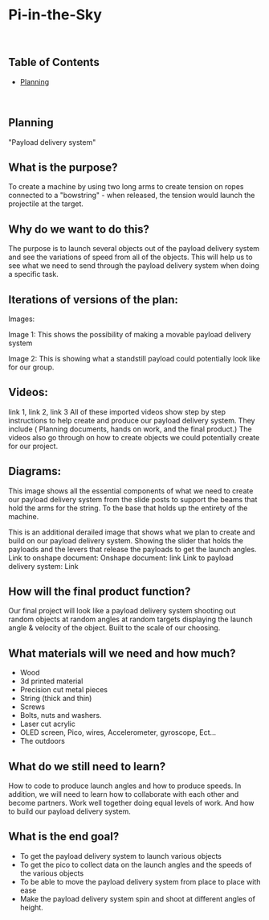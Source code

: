 # Pi-in-the-Sky

&nbsp;

## Table of Contents
* [Planning](#planning)

&nbsp;
## Planning
"Payload delivery system"

## What is the purpose? 
To create a machine by using two long arms to create tension on ropes connected to a "bowstring" - when released, the tension would launch the projectile at the target.

## Why do we want to do this? 
The purpose is to launch several objects out of the payload delivery system and see the variations of speed from all of the objects. This will help us to see what we need to send through the payload delivery system when doing a specific task. 

## Iterations of versions of the plan: 
Images: 

Image 1: 
This shows the possibility of making a movable payload delivery 
system 

Image 2:
This is showing what a standstill payload could potentially look like for our group. 




## Videos: 
link 1, link 2, link 3 
All of these imported videos show step by step instructions to help create and produce our payload delivery system. They include ( Planning documents, hands on work, and the final product.) 
The videos also go through on how to create objects we could potentially create for our project. 
## Diagrams: 

This image shows all the essential components of what we need to create our payload delivery system from the slide posts to support the beams that hold the arms for the string. To the base that holds up the entirety of the machine.

This is an additional derailed image that shows what we plan to create and build on our payload delivery system. Showing the slider that holds the payloads and the levers that release the payloads to get the launch angles.
Link to onshape document: 
Onshape document: link 
Link to payload delivery system: Link

## How will the final product function? 
Our final project will look like a payload delivery system shooting out random objects at random angles at random targets displaying the launch angle & velocity of the object. Built to the scale of our choosing. 

## What materials will we need and how much?  
* Wood 
* 3d printed material 
* Precision cut metal pieces 
* String (thick and thin) 
* Screws 
* Bolts, nuts and washers. 
* Laser cut acrylic 
* OLED screen, Pico, wires, Accelerometer, gyroscope, Ect…
* The outdoors 

## What do we still need to learn?
How to code to produce launch angles and how to produce speeds. In addition, we will need to learn how to collaborate with each other and become partners. Work well together doing equal levels of work. And how to build our payload delivery system. 


## What is the end goal?
* To get the payload delivery system to launch various objects 
* To get the pico to collect data on the launch angles and the speeds of the various objects
* To be able to move the payload delivery system from place to place with ease
* Make the payload delivery system spin and shoot at different angles of height. 



